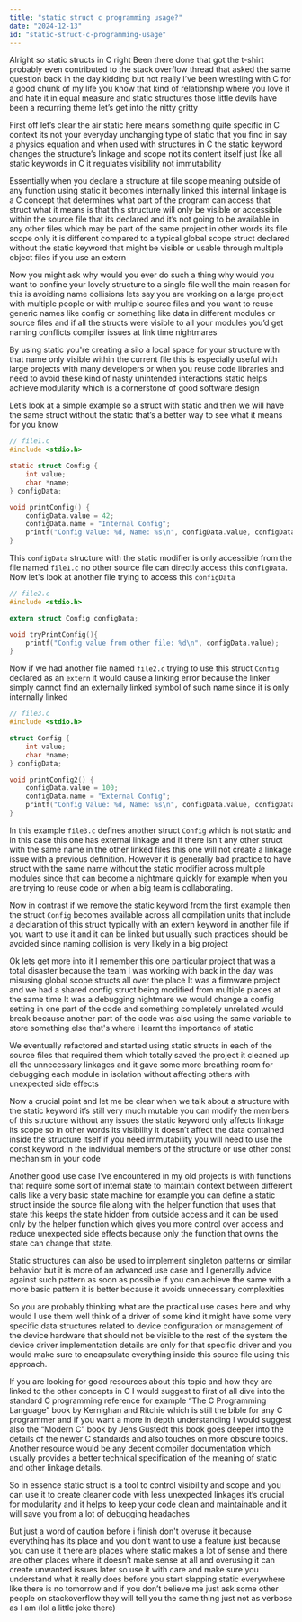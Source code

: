 ```yaml
---
title: "static struct c programming usage?"
date: "2024-12-13"
id: "static-struct-c-programming-usage"
---
```


Alright so static structs in C right Been there done that got the t-shirt probably even contributed to the stack overflow thread that asked the same question back in the day kidding but not really I’ve been wrestling with C for a good chunk of my life you know that kind of relationship where you love it and hate it in equal measure and static structures those little devils have been a recurring theme let’s get into the nitty gritty

First off let’s clear the air static here means something quite specific in C context its not your everyday unchanging type of static that you find in say a physics equation and when used with structures in C the static keyword changes the structure’s linkage and scope not its content itself just like all static keywords in C it regulates visibility not immutability

Essentially when you declare a structure at file scope meaning outside of any function using static it becomes internally linked this internal linkage is a C concept that determines what part of the program can access that struct what it means is that this structure will only be visible or accessible within the source file that its declared and it’s not going to be available in any other files which may be part of the same project in other words its file scope only it is different compared to a typical global scope struct declared without the static keyword that might be visible or usable through multiple object files if you use an extern

Now you might ask why would you ever do such a thing why would you want to confine your lovely structure to a single file well the main reason for this is avoiding name collisions lets say you are working on a large project with multiple people or with multiple source files and you want to reuse generic names like config or something like data in different modules or source files and if all the structs were visible to all your modules you’d get naming conflicts compiler issues at link time nightmares

By using static you're creating a silo a local space for your structure with that name only visible within the current file this is especially useful with large projects with many developers or when you reuse code libraries and need to avoid these kind of nasty unintended interactions static helps achieve modularity which is a cornerstone of good software design

Let’s look at a simple example so a struct with static and then we will have the same struct without the static that’s a better way to see what it means for you know

```c
// file1.c
#include <stdio.h>

static struct Config {
    int value;
    char *name;
} configData;

void printConfig() {
    configData.value = 42;
    configData.name = "Internal Config";
    printf("Config Value: %d, Name: %s\n", configData.value, configData.name);
}
```
This `configData` structure with the static modifier is only accessible from the file named `file1.c` no other source file can directly access this `configData`. Now let's look at another file trying to access this `configData`
```c
// file2.c
#include <stdio.h>

extern struct Config configData;

void tryPrintConfig(){
    printf("Config value from other file: %d\n", configData.value);
}
```

Now if we had another file named `file2.c` trying to use this struct `Config` declared as an `extern` it would cause a linking error because the linker simply cannot find an externally linked symbol of such name since it is only internally linked

```c
// file3.c
#include <stdio.h>

struct Config {
    int value;
    char *name;
} configData;

void printConfig2() {
    configData.value = 100;
    configData.name = "External Config";
    printf("Config Value: %d, Name: %s\n", configData.value, configData.name);
}
```

In this example `file3.c` defines another struct `Config` which is not static and in this case this one has external linkage and if there isn't any other struct with the same name in the other linked files this one will not create a linkage issue with a previous definition. However it is generally bad practice to have struct with the same name without the static modifier across multiple modules since that can become a nightmare quickly for example when you are trying to reuse code or when a big team is collaborating.

Now in contrast if we remove the static keyword from the first example then the struct `Config` becomes available across all compilation units that include a declaration of this struct typically with an extern keyword in another file if you want to use it and it can be linked but usually such practices should be avoided since naming collision is very likely in a big project

Ok lets get more into it I remember this one particular project that was a total disaster because the team I was working with back in the day was misusing global scope structs all over the place It was a firmware project and we had a shared config struct being modified from multiple places at the same time It was a debugging nightmare we would change a config setting in one part of the code and something completely unrelated would break because another part of the code was also using the same variable to store something else that's where i learnt the importance of static

We eventually refactored and started using static structs in each of the source files that required them which totally saved the project it cleaned up all the unnecessary linkages and it gave some more breathing room for debugging each module in isolation without affecting others with unexpected side effects

Now a crucial point and let me be clear when we talk about a structure with the static keyword it’s still very much mutable you can modify the members of this structure without any issues the static keyword only affects linkage its scope so in other words its visibility it doesn’t affect the data contained inside the structure itself if you need immutability you will need to use the const keyword in the individual members of the structure or use other const mechanism in your code

Another good use case I’ve encountered in my old projects is with functions that require some sort of internal state to maintain context between different calls like a very basic state machine for example you can define a static struct inside the source file along with the helper function that uses that state this keeps the state hidden from outside access and it can be used only by the helper function which gives you more control over access and reduce unexpected side effects because only the function that owns the state can change that state.

Static structures can also be used to implement singleton patterns or similar behavior but it is more of an advanced use case and I generally advice against such pattern as soon as possible if you can achieve the same with a more basic pattern it is better because it avoids unnecessary complexities

So you are probably thinking what are the practical use cases here and why would I use them well think of a driver of some kind it might have some very specific data structures related to device configuration or management of the device hardware that should not be visible to the rest of the system the device driver implementation details are only for that specific driver and you would make sure to encapsulate everything inside this source file using this approach.

If you are looking for good resources about this topic and how they are linked to the other concepts in C I would suggest to first of all dive into the standard C programming reference for example “The C Programming Language” book by Kernighan and Ritchie which is still the bible for any C programmer and if you want a more in depth understanding I would suggest also the “Modern C” book by Jens Gustedt this book goes deeper into the details of the newer C standards and also touches on more obscure topics. Another resource would be any decent compiler documentation which usually provides a better technical specification of the meaning of static and other linkage details.

So in essence static struct is a tool to control visibility and scope and you can use it to create cleaner code with less unexpected linkages it’s crucial for modularity and it helps to keep your code clean and maintainable and it will save you from a lot of debugging headaches

But just a word of caution before i finish don't overuse it because everything has its place and you don’t want to use a feature just because you can use it there are places where static makes a lot of sense and there are other places where it doesn’t make sense at all and overusing it can create unwanted issues later so use it with care and make sure you understand what it really does before you start slapping static everywhere like there is no tomorrow and if you don’t believe me just ask some other people on stackoverflow they will tell you the same thing just not as verbose as I am (lol a little joke there)
